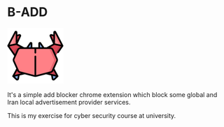 # B-ADD

![](icons/crab_128x128.png)


It's a simple add blocker chrome extension which block some global and Iran local advertisement provider services.

This is my exercise for cyber security course at university.

